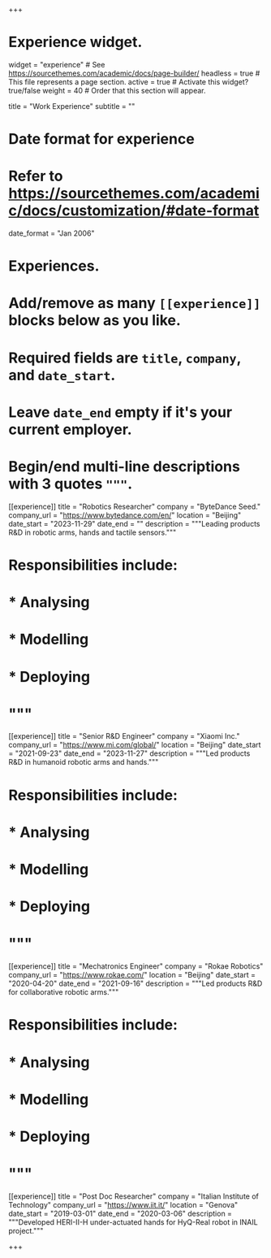 +++
# Experience widget.
widget = "experience"  # See https://sourcethemes.com/academic/docs/page-builder/
headless = true  # This file represents a page section.
active = true  # Activate this widget? true/false
weight = 40  # Order that this section will appear.

title = "Work Experience"
subtitle = ""

# Date format for experience
#   Refer to https://sourcethemes.com/academic/docs/customization/#date-format
date_format = "Jan 2006"

# Experiences.
#   Add/remove as many `[[experience]]` blocks below as you like.
#   Required fields are `title`, `company`, and `date_start`.
#   Leave `date_end` empty if it's your current employer.
#   Begin/end multi-line descriptions with 3 quotes `"""`.

[[experience]]
  title = "Robotics Researcher"
  company = "ByteDance Seed."
  company_url = "https://www.bytedance.com/en/"
  location = "Beijing"
  date_start = "2023-11-29"
  date_end = ""
  description = """Leading products R&D in robotic arms, hands and tactile sensors."""
#  Responsibilities include:
  
#  * Analysing
#  * Modelling
#  * Deploying
#  """

[[experience]]
  title = "Senior R&D Engineer"
  company = "Xiaomi Inc."
  company_url = "https://www.mi.com/global/"
  location = "Beijing"
  date_start = "2021-09-23"
  date_end = "2023-11-27"
  description = """Led products R&D in humanoid robotic arms and hands."""
#  Responsibilities include:
  
#  * Analysing
#  * Modelling
#  * Deploying
#  """

[[experience]]
  title = "Mechatronics Engineer"
  company = "Rokae Robotics"
  company_url = "https://www.rokae.com/"
  location = "Beijing"
  date_start = "2020-04-20"
  date_end = "2021-09-16"
  description = """Led products R&D for collaborative robotic arms."""
#  Responsibilities include:
  
#  * Analysing
#  * Modelling
#  * Deploying
#  """

[[experience]]
  title = "Post Doc Researcher"
  company = "Italian Institute of Technology"
  company_url = "https://www.iit.it/"
  location = "Genova"
  date_start = "2019-03-01"
  date_end = "2020-03-06"
  description = """Developed HERI-II-H under-actuated hands for HyQ-Real robot in INAIL project."""
  
+++
